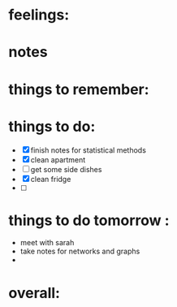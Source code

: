 # feelings:

# notes
 
# things to remember:

# things to do:
- [x] finish notes for statistical methods 
- [x] clean apartment 
- [ ] get some side dishes
- [x] clean fridge 
- [ ]  
# things to do tomorrow :
- meet with sarah 
- take notes for networks and graphs
- 
# overall:

